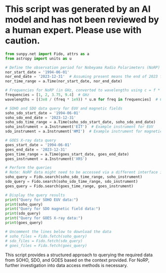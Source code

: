 # This script was generated by an AI model and has not been reviewed by a human expert. Please use with caution.

```python
from sunpy.net import Fido, attrs as a
from astropy import units as u

# Define the observation period for Nobeyama Radio Polarimeters (NoRP)
nor_start_date = '1994-06-01'
nor_end_date = '2023-12-31'  # Assuming present means the end of 2023 for the script
nor_time_range = a.Time(nor_start_date, nor_end_date)

# Frequencies for NoRP (in GHz, converted to wavelengths using c = f * lambda)
frequencies = [1, 2, 3.75, 9.4]  # GHz
wavelengths = [(3e8 / (freq * 1e9)) * u.m for freq in frequencies]  # Convert GHz to m

# SOHO and SDO data query for EUV and magnetic fields
soho_sdo_start_date = '1994-06-01'
soho_sdo_end_date = '2023-12-31'
soho_sdo_time_range = a.Time(soho_sdo_start_date, soho_sdo_end_date)
soho_instrument = a.Instrument('EIT')  # Example instrument for EUV
sdo_instrument = a.Instrument('HMI')  # Example instrument for magnetic fields

# GOES X-ray data query
goes_start_date = '1994-06-01'
goes_end_date = '2023-12-31'
goes_time_range = a.Time(goes_start_date, goes_end_date)
goes_instrument = a.Instrument('XRS')

# Perform the queries
# Note: NoRP data might need to be accessed via a different interface if not available in Fido
soho_query = Fido.search(soho_sdo_time_range, soho_instrument)
sdo_query = Fido.search(soho_sdo_time_range, sdo_instrument)
goes_query = Fido.search(goes_time_range, goes_instrument)

# Display the query results
print("Query for SOHO EUV data:")
print(soho_query)
print("Query for SDO magnetic field data:")
print(sdo_query)
print("Query for GOES X-ray data:")
print(goes_query)

# Uncomment the lines below to download the data
# soho_files = Fido.fetch(soho_query)
# sdo_files = Fido.fetch(sdo_query)
# goes_files = Fido.fetch(goes_query)
```

This script provides a structured approach to querying the required data from SOHO, SDO, and GOES based on the context provided. For NoRP, further investigation into data access methods is necessary.
